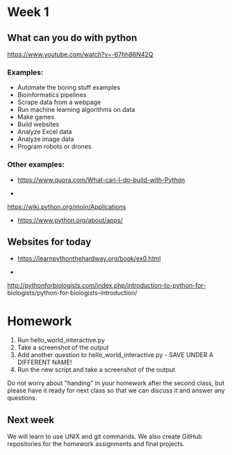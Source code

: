 # Week 1


## What can you do with python
https://www.youtube.com/watch?v=-67hh86N42Q

### Examples:
* Automate the boring
stuff examples
* Bioinformatics pipelines
* Scrape data from a webpage
* Run
machine learning algorithms on data
* Make games
* Build websites
* Analyze
Excel data
* Analyze image data
* Program robots or drones

### Other examples:
* https://www.quora.com/What-can-I-do-build-with-Python

*
https://wiki.python.org/moin/Applications

* https://www.python.org/about/apps/
## Websites for today

* https://learnpythonthehardway.org/book/ex0.html

*
http://pythonforbiologists.com/index.php/introduction-to-python-for-
biologists/python-for-biologists-introduction/

# Homework
1. Run
hello_world_interactive.py
2. Take a screenshot of the output
3. Add another
question to hello_world_interactive.py - SAVE UNDER A DIFFERENT NAME!
4. Run the
new script and take a screenshot of the output

Do not worry about "handing" in
your homework after the second class, but please have it ready for next class so
that we can discuss it and answer any questions.

## Next week 

We will learn
to use UNIX and git commands.
We also create GitHub repositories for the
homework assignments and final projects.
